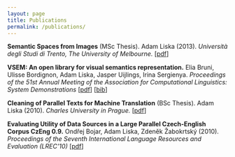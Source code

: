 ```yaml
---
layout: page
title: Publications
permalink: /publications/
---
```

**Semantic Spaces from Images** (MSc Thesis).
Adam Liska (2013). 
*Università degli Studi di Trento, The University of Melbourne.*
[<a href='/downloads/publications/liska_2013.pdf'>pdf</a>]

**VSEM: An open library for visual semantics representation.**
Elia Bruni, Ulisse Bordignon, Adam Liska, Jasper Uijlings, Irina Sergienya.
*Proceedings of the 51st Annual Meeting of the Association for Computational Linguistics: System Demonstrations*
[<a href='/downloads/publications/bruni_etal_2013.pdf'>pdf</a>]
[<a href='/downloads/publications/bruni_etal_2013.bib'>bib</a>]

**Cleaning of Parallel Texts for Machine Translation** (BSc Thesis).
Adam Liska (2010). 
*Charles University in Prague.*
[<a href='/downloads/publications/liska_2010.pdf'>pdf</a>]

**Evaluating Utility of Data Sources in a Large Parallel Czech-English Corpus CzEng 0.9.**
Ondřej Bojar, Adam Liska, Zdeněk Žabokrtský (2010). 
*Proceedings of the Seventh International Language Resources and Evaluation (LREC'10)*
[<a href='/downloads/publications/bojar_etal_2010.pdf'>pdf</a>]
